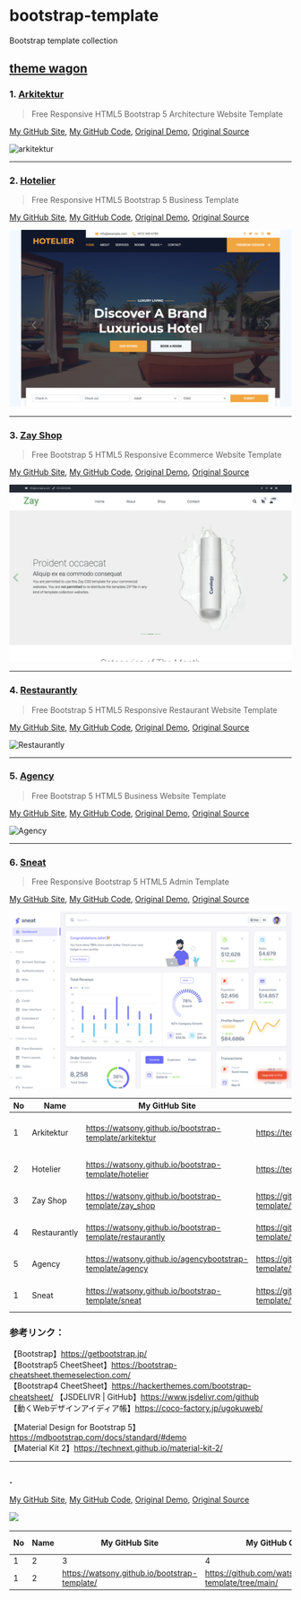 # bootstrap-template
Bootstrap template collection

## [theme wagon](https://themewagon.com)

### 1. [Arkitektur](https://watsony.github.io/bootstrap-template/arkitektur)

> Free Responsive HTML5 Bootstrap 5 Architecture Website Template

[My GitHub Site](https://watsony.github.io/bootstrap-template/arkitektur), 
[My GitHub Code](https://github.com/watsony/bootstrap-template/tree/main/arkitektur),
[Original Demo](https://technext.github.io/arkitektur),
[Original Source](https://themewagon.com/themes/free-responsive-html5-bootstrap-5-architecture-website-template-arkitektur)

![arkitektur](image/arkitektur.png)

---

### 2. [Hotelier](https://watsony.github.io/bootstrap-template/hotelier)

> Free Responsive HTML5 Bootstrap 5 Business Template

[My GitHub Site](https://watsony.github.io/bootstrap-template/hotelier),
[My GitHub Code](https://github.com/watsony/bootstrap-template/tree/main/hotelier),
[Original Demo](https://technext.github.io/hotelier),
[Original Source](https://themewagon.com/themes/free-responsive-html5-bootstrap-5-hotel-template-hotelier/)

![hotelier](image/hotelier.png)


---

### 3. [Zay Shop](https://watsony.github.io/bootstrap-template/zay_shop)

> Free Bootstrap 5 HTML5 Responsive Ecommerce Website Template

[My GitHub Site](https://watsony.github.io/bootstrap-template/zay_shop),
[My GitHub Code](https://github.com/watsony/bootstrap-template/tree/main/zay_shop),
[Original Demo](https://technext.github.io/zay_shop),
[Original Source](https://themewagon.com/themes/free-bootstrap-5-html-5-ecommerce-website-template-zay-shop/)

![zay_shop](image/zay_shop.png)


---

### 4. [Restaurantly](https://watsony.github.io/bootstrap-template/restaurantly)

> Free Bootstrap 5 HTML5 Responsive Restaurant Website Template

[My GitHub Site](https://watsony.github.io/bootstrap-template/restaurantly),
[My GitHub Code](https://github.com/watsony/bootstrap-template/tree/main/restaurantly),
[Original Demo](https://technext.github.io/restaurantly),
[Original Source](https://themewagon.com/themes/free-bootstrap-5-html-5-restaurant-website-template-restaurantly/)

![Restaurantly](image/restaurantly.png)


---

### 5. [Agency](https://watsony.github.io/bootstrap-template/agency)

> Free Bootstrap 5 HTML5 Business Website Template

[My GitHub Site](https://watsony.github.io/bootstrap-template/agency),
[My GitHub Code](https://github.com/watsony/bootstrap-template/tree/main/agency),
[Original Demo](https://technext.github.io/agency),
[Original Source](https://themewagon.com/themes/free-bootstrap-5-html-5-business-website-template-agency/)

![Agency](image/agency.png)


---

### 6. [Sneat](https://watsony.github.io/bootstrap-template/)

> Free Responsive Bootstrap 5 HTML5 Admin Template

[My GitHub Site](https://watsony.github.io/bootstrap-template/sneat),
[My GitHub Code](https://github.com/watsony/bootstrap-template/tree/main/sneat),
[Original Demo](https://technext.github.io/sneat),
[Original Source](https://themewagon.com/themes/free-responsive-bootstrap-5-html5-admin-template-sneat/)

![Sneat](image/sneat.png)



|  No  |  Name  |  My GitHub Site  |  My GitHub Code  |  Original Demo  |  Original Source  |
| ---- | ---- | ---- | ---- | ---- | ---- |
|  1  |  Arkitektur  |  https://watsony.github.io/bootstrap-template/arkitektur  |  https://technext.github.io/arkitektur  |  https://technext.github.io/arkitektur/  |  https://themewagon.com/themes/free-responsive-html5-bootstrap-5-architecture-website-template-arkitektur/  |
|  2  |  Hotelier  |  https://watsony.github.io/bootstrap-template/hotelier  |  https://technext.github.io/hotelier  |  https://technext.github.io/hotelier/  |  https://themewagon.com/themes/free-responsive-html5-bootstrap-5-hotel-template-hotelier/  |
|  3  |  Zay Shop  |  https://watsony.github.io/bootstrap-template/zay_shop  |  https://github.com/watsony/bootstrap-template/tree/main/zay_shop  |  https://technext.github.io/zay_shop  |  https://themewagon.com/themes/free-bootstrap-5-html-5-ecommerce-website-template-zay-shop/  |
|  4  |  Restaurantly  |  https://watsony.github.io/bootstrap-template/restaurantly  |  https://github.com/watsony/bootstrap-template/tree/main/restaurantly  |  https://technext.github.io/restaurantly  |  https://themewagon.com/themes/free-bootstrap-5-html-5-restaurant-website-template-restaurantly/  |
|  5  |  Agency  |  https://watsony.github.io/agencybootstrap-template/agency  |  https://github.com/watsony/bootstrap-template/tree/main/agency  |  https://technext.github.io/agency  |  https://themewagon.com/themes/free-bootstrap-5-html-5-business-website-template-agency/  |
|  1  |  Sneat  |  https://watsony.github.io/bootstrap-template/sneat  |  https://github.com/watsony/bootstrap-template/tree/main/sneat  |  https://technext.github.io/sneat  |  https://themewagon.com/themes/free-responsive-bootstrap-5-html5-admin-template-sneat/  |


### 参考リンク：
【Bootstrap】https://getbootstrap.jp/  
【Bootstrap5 CheetSheet】https://bootstrap-cheatsheet.themeselection.com/  
【Bootstrap4 CheetSheet】https://hackerthemes.com/bootstrap-cheatsheet/
【JSDELIVR | GitHub】https://www.jsdelivr.com/github  
【動くWebデザインアイディア帳】https://coco-factory.jp/ugokuweb/  

【Material Design for Bootstrap 5】https://mdbootstrap.com/docs/standard/#demo  
【Material Kit 2】https://technext.github.io/material-kit-2/  



---

### . [](https://watsony.github.io/bootstrap-template/)

> 

[My GitHub Site](https://watsony.github.io/bootstrap-template/),
[My GitHub Code](https://github.com/watsony/bootstrap-template/tree/main/),
[Original Demo](https://technext.github.io/),
[Original Source]()

![](image/.png)



|  No  |  Name  |  My GitHub Site  |  My GitHub Code  |  Original Demo  |  Original Source  |
| ---- | ---- | ---- | ---- | ---- | ---- |
|  1  |  2  |  3  |  4  |  5  |  6  |
|  1  |  2  |  https://watsony.github.io/bootstrap-template/  |  https://github.com/watsony/bootstrap-template/tree/main/  |  https://technext.github.io/  |  6  |


